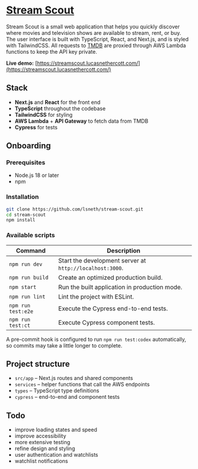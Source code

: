 # [Stream Scout](https://streamscout.lucasnethercott.com/)

Stream Scout is a small web application that helps you quickly discover where movies
and television shows are available to stream, rent, or buy. The user interface is
built with TypeScript, React, and Next.js, and is styled with TailwindCSS. All requests
to [TMDB](https://developer.themoviedb.org/reference/intro/getting-started) are
proxied through AWS Lambda functions to keep the API key private.

**Live demo:** [https://streamscout.lucasnethercott.com/](https://streamscout.lucasnethercott.com/)

## Stack

- **Next.js** and **React** for the front end
- **TypeScript** throughout the codebase
- **TailwindCSS** for styling
- **AWS Lambda** + **API Gateway** to fetch data from TMDB
- **Cypress** for tests

## Onboarding

### Prerequisites

- Node.js 18 or later
- npm

### Installation

```bash
git clone https://github.com/lsneth/stream-scout.git
cd stream-scout
npm install
```

### Available scripts

| Command         | Description                                              |
| --------------- | -------------------------------------------------------- |
| `npm run dev`   | Start the development server at `http://localhost:3000`. |
| `npm run build` | Create an optimized production build.                    |
| `npm start`     | Run the built application in production mode.            |
| `npm run lint`  | Lint the project with ESLint.                            |
| `npm run test:e2e` | Execute the Cypress end-to-end tests.              |
| `npm run test:ct`  | Execute Cypress component tests.                   |

A pre-commit hook is configured to run `npm run test:codex` automatically, so commits may
take a little longer to complete.

## Project structure

- `src/app` – Next.js routes and shared components
- `services` – helper functions that call the AWS endpoints
- `types` – TypeScript type definitions
- `cypress` – end-to-end and component tests

## Todo

- improve loading states and speed
- improve accessibility
- more extensive testing
- refine design and styling
- user authentication and watchlists
- watchlist notifications
